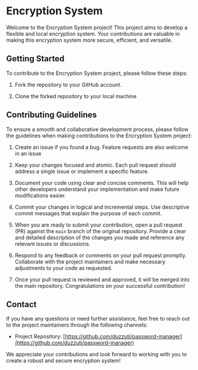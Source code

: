 # Encryption System

Welcome to the Encryption System project! This project aims to develop a flexible and local encryption system. Your contributions are valuable in making this encryption system more secure, efficient, and versatile.

## Getting Started

To contribute to the Encryption System project, please follow these steps:

1. Fork the repository to your GitHub account.

2. Clone the forked repository to your local machine

## Contributing Guidelines

To ensure a smooth and collaborative development process, please follow the guidelines when making contributions to the Encryption System project:

1. Create an issue if you found a bug. Feature requests are also welcome in an issue

1. Keep your changes focused and atomic. Each pull request should address a single issue or implement a specific feature.

1. Document your code using clear and concise comments. This will help other developers understand your implementation and make future modifications easier.

1. Commit your changes in logical and incremental steps. Use descriptive commit messages that explain the purpose of each commit.

1. When you are ready to submit your contribution, open a pull request (PR) against the `main` branch of the original repository. Provide a clear and detailed description of the changes you made and reference any relevant issues or discussions.

1. Respond to any feedback or comments on your pull request promptly. Collaborate with the project maintainers and make necessary adjustments to your code as requested.

1. Once your pull request is reviewed and approved, it will be merged into the main repository. Congratulations on your successful contribution!

## Contact

If you have any questions or need further assistance, feel free to reach out to the project maintainers through the following channels:

- Project Repository: [https://github.com/duzzuti/password-manager](https://github.com/duzzuti/password-manager)

We appreciate your contributions and look forward to working with you to create a robust and secure encryption system!
